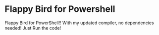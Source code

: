 Flappy Bird for Powershell
==========================

Flappy Bird for PowerShell!! With my updated compiler, no dependencies needed! Just Run the code!
